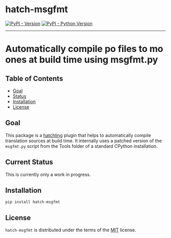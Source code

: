# hatch-msgfmt

[![PyPI - Version](https://img.shields.io/pypi/v/hatch-msgfmt.svg)](https://pypi.org/project/hatch-msgfmt)
[![PyPI - Python Version](https://img.shields.io/pypi/pyversions/hatch-msgfmt.svg)](https://pypi.org/project/hatch-msgfmt)

-----

# Automatically compile po files to mo ones at build time using msgfmt.py

## Table of Contents

- [Goal](#goal)
- [Status](#current-status)
- [Installation](#installation)
- [License](#license)

## Goal
This package is a [hatchling]() plugin that helps to automatically compile
translation sources at build time.
It internally uses a patched version of
the `msgfmt.py` script from the Tools folder of a standard CPython
installation.

## Current Status

This is currently only a work in progress.

## Installation

```console
pip install hatch-msgfmt
```

## License

`hatch-msgfmt` is distributed under the terms of the [MIT](https://spdx.org/licenses/MIT.html) license.
